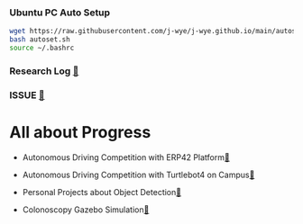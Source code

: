 ### Ubuntu PC Auto Setup
```bash
wget https://raw.githubusercontent.com/j-wye/j-wye.github.io/main/autoset.sh
bash autoset.sh
source ~/.bashrc
```

### Research Log [🔗](./research_log/README.md)

### ISSUE [🔗](./issue/READEME.md)

# All about Progress
- Autonomous Driving Competition with ERP42 Platform[🔗](../erp42_drive/README.md)

- Autonomous Driving Competition with Turtlebot4 on Campus[🔗](../tb_project/README.md)

- Personal Projects about Object Detection[🔗](../Personal_Projects/README.md)

- Colonoscopy Gazebo Simulation[🔗](../endoscope_project/README.md)
